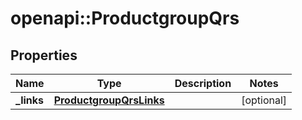 # openapi::ProductgroupQrs


## Properties
Name | Type | Description | Notes
------------ | ------------- | ------------- | -------------
**_links** | [**ProductgroupQrsLinks**](ProductgroupQrsLinks.md) |  | [optional] 


